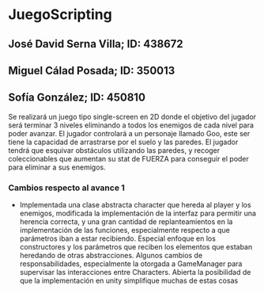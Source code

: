 # JuegoScripting
## José David Serna Villa; ID: 438672
## Miguel Cálad Posada; ID: 350013
## Sofía González; ID: 450810
Se realizará un juego tipo single-screen en 2D donde el objetivo del jugador será terminar 3 niveles eliminando a todos los enemigos de cada nivel para poder avanzar. El jugador controlará a un personaje llamado Goo, este ser tiene la capacidad de arrastrarse por el suelo y las paredes. El jugador tendrá que esquivar obstáculos utilizando las paredes, y recoger coleccionables que aumentan su stat de FUERZA para conseguir el poder para eliminar a sus enemigos.
### Cambios respecto al avance 1
* Implementada una clase abstracta character que hereda al player y los enemigos, modificada la implementación de la interfaz para permitir una herencia correcta, y una gran cantidad de replanteamientos en la implementación de las funciones, especialmente respecto a que parámetros iban a estar recibiendo. Especial enfoque en los constructores y los parámetros que reciben los elementos que estaban heredando de otras abstracciones. Algunos cambios de responsabilidades, especialmente la otorgada a GameManager para supervisar las interacciones entre Characters. Abierta la posibilidad de que la implementación en unity simplifique muchas de estas cosas
